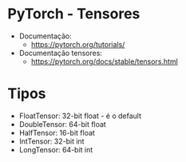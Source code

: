 # PyTorch - Tensores

- Documentação: 
    - <https://pytorch.org/tutorials/>
- Documentação tensores: 
    - <https://pytorch.org/docs/stable/tensors.html>

# Tipos

- FloatTensor: 32-bit float - é o default
- DoubleTensor: 64-bit float
- HalfTensor: 16-bit float
- IntTensor: 32-bit int
- LongTensor: 64-bit int